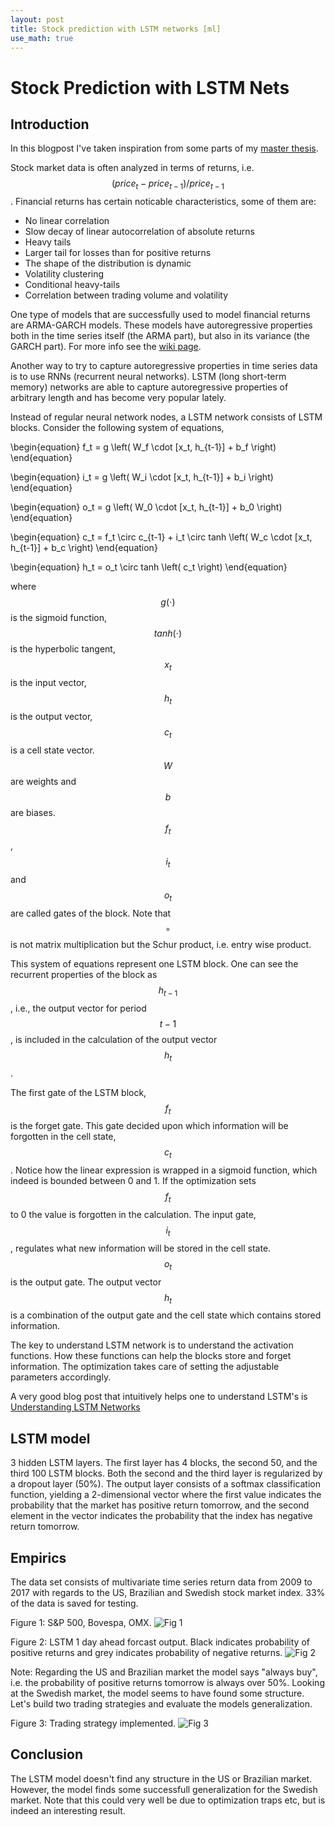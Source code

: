 ```yaml
---
layout: post
title: Stock prediction with LSTM networks [ml]
use_math: true
---
```


# Stock Prediction with LSTM Nets

## Introduction
In this blogpost I've taken inspiration from some parts of my [master
thesis](http://lup.lub.lu.se/luur/download?func=downloadFile&recordOId=8911069&fileOId=8911070).

Stock market data is often analyzed in terms of returns, i.e. $$(price_t - price_{t-1}) / price_{t-1}$$. Financial returns has
certain noticable characteristics, some of them are:

- No linear correlation
- Slow decay of linear autocorrelation of absolute returns
- Heavy tails
- Larger tail for losses than for positive returns
- The shape of the distribution is dynamic
- Volatility clustering
- Conditional heavy-tails
- Correlation between trading volume and volatility

One type of models that are successfully used to model financial returns are ARMA-GARCH models. These models have autoregressive properties
both in the time series itself (the ARMA part), but also in its variance (the GARCH part). For more info see the
[wiki page](https://en.wikipedia.org/wiki/Autoregressive_conditional_heteroskedasticity#GARCH.28p.2C_q.29_model_specification).

Another way to try to capture autoregressive properties in time series data is to use RNNs (recurrent neural networks). LSTM
(long short-term memory) networks are able to capture autoregressive properties of arbitrary length and has become very popular lately.

Instead of regular neural network nodes, a LSTM network consists of LSTM blocks. Consider the following system of equations,


\begin{equation}
f_t = g \left( W_f \cdot [x_t, h_{t-1}] + b_f \right)
\end{equation}

\begin{equation}
i_t = g \left( W_i \cdot [x_t, h_{t-1}] + b_i \right)
\end{equation}

\begin{equation}
o_t = g \left( W_0 \cdot [x_t, h_{t-1}] + b_0 \right)
\end{equation}

\begin{equation}
c_t = f_t \circ c_{t-1} + i_t \circ tanh \left( W_c \cdot [x_t, h_{t-1}] + b_c \right)
\end{equation}

\begin{equation}
h_t = o_t \circ tanh \left( c_t \right)
\end{equation}

where $$g(\cdot)$$ is the sigmoid function, $$tanh(\cdot)$$ is the hyperbolic tangent, $$x_t$$ is the input vector,
$$h_t$$ is the output vector, $$c_t$$ is a cell state vector. $$W$$ are weights and $$b$$ are biases. $$f_t$$, $$i_t$$
and $$o_t$$ are called gates of the block. Note that $$\circ$$ is not matrix multiplication but the Schur product,
i.e. entry wise product.

This system of equations represent one LSTM block. One can see the recurrent properties of the block as $$h_{t-1}$$, i.e.,
the output vector for period $$t-1$$, is included in the calculation of the output vector $$h_t$$.

The first gate of the LSTM block, $$f_t$$ is the forget gate. This gate decided upon which information will be forgotten
in the cell state, $$c_t$$. Notice how the linear expression is wrapped in a sigmoid function, which indeed is bounded between 0 and 1.
If the optimization sets $$f_t$$ to 0 the value is forgotten in the calculation. The input gate, $$i_t$$, regulates what new
information will be stored in the cell state. $$o_t$$ is the output gate. The output vector $$h_t$$ is a combination of the output gate
and the cell state which contains stored information.

The key to understand LSTM network is to understand the activation functions. How these functions can help the blocks store and
forget information. The optimization takes care of setting the adjustable parameters accordingly.

A very good blog post that intuitively helps one to understand LSTM's is
[Understanding LSTM Networks](http://colah.github.io/posts/2015-08-Understanding-LSTMs/)

## LSTM model
3 hidden LSTM layers. The first layer has 4 blocks, the second 50, and the third 100 LSTM blocks. Both the second and the third
layer is regularized by a dropout layer (50%). The output layer consists of a softmax classification function, yielding a 2-dimensional vector where the first value indicates the probability that the market has positive return tomorrow, and the second element in the vector indicates the probability that the index has negative return tomorrow.


## Empirics
The data set consists of multivariate time series return data from 2009 to 2017 with regards to the US, Brazilian and Swedish stock market index. 33% of the data is saved for testing.

Figure 1: S&P 500, Bovespa, OMX.
![Fig 1](/images/data2.png)


Figure 2: LSTM 1 day ahead forcast output. Black indicates probability of positive returns and grey indicates probability of negative returns.
![Fig 2](/images/lstm_deep_prob2.png)


Note: Regarding the US and Brazilian market the model says "always buy", i.e. the probability of positive returns tomorrow is always over 50%. Looking at the Swedish market, the model seems to have found some structure. Let's build two trading strategies and evaluate the models generalization.


Figure 3: Trading strategy implemented.
![Fig 3](/images/strategy.png)


## Conclusion
The LSTM model doesn't find any structure in the US or Brazilian market. However, the model finds some successfull generalization for the Swedish market. Note that this could very well be due to optimization traps etc, but is indeed an interesting result.


